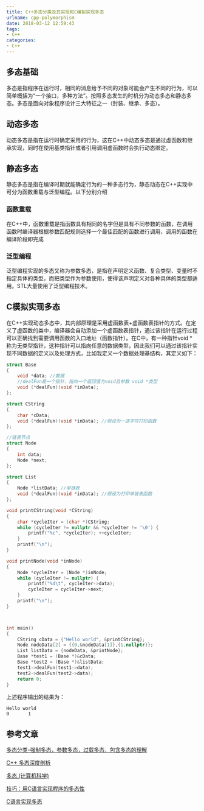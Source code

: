 ```yaml
---
title: C++多态分类及其实现和C模拟实现多态
urlname: cpp-polymorphism
date: 2018-03-12 12:59:43
tags:
- C++
categories:
- C++
---
```


## 多态基础

多态是指程序在运行时，相同的消息给予不同的对象可能会产生不同的行为，可以简单概括为“一个接口，多种方法”。按照多态发生的时机分为动态多态和静态多态。多态是面向对象程序设计三大特征之一（封装、继承、多态）。

## 动态多态

动态多态是指在运行时确定采用的行为，这在C++中动态多态是通过虚函数和继承实现，同时在使用基类指针或者引用调用虚函数时会执行动态绑定。

## 静态多态

静态多态是指在编译时期就能确定行为的一种多态行为，静态动态在C++实现中可分为函数重载与泛型编程。以下分别介绍

### 函数重载

在C++中，函数重载是指函数具有相同的名字但是具有不同参数的函数，在调用函数时编译器根据参数匹配规则选择一个最佳匹配的函数进行调用，调用的函数在编译阶段即完成

### 泛型编程

泛型编程实现的多态又称为参数多态，是指在声明定义函数、复合类型、变量时不指定具体的类型，而把类型作为参数使用，使得该声明定义对各种具体的类型都适用。STL大量使用了泛型编程技术。

## C模拟实现多态

在C++实现动态多态中，其内部原理是采用虚函数表+虚函数表指针的方式。在定义了虚函数的类中，编译器会自动添加一个虚函数表指针，通过该指针在运行过程可以正确找到需要调用函数的入口地址（函数指针）。在C中，有一种指针void *称为无类型指针，这种指针可以指向任意的数据类型，因此我们可以通过该指针实现不同数据的定义以及处理方式，比如我定义一个数据处理基结构，其定义如下：

```cpp
struct Base
{
	void *data; //数据
	//dealFun是一个指针，指向一个返回值为void且参数 void *类型
	void (*dealFun)(void *inData); 
};

struct CString
{
	char *cData;
	void (*dealFun)(void *inData); //假设为一逐字符打印函数
};

//链表节点
struct Node
{
	int data;
	Node *next;
};

struct List
{
	Node *listData; //单链表
	void (*dealFun)(void *inData); //假设为打印单链表函数
};

void printCString(void *CString)
{
	char *cycleIter = (char *)CString;
	while (cycleIter != nullptr && *cycleIter != '\0') {
		printf("%c", *cycleIter); ++cycleIter;
	}
	printf("\n");
}

void printNode(void *inNode)
{
	Node *cycleIter = (Node *)inNode;
	while (cycleIter != nullptr) {
		printf("%d\t", cycleIter->data);
		cycleIter = cycleIter->next;
	}
	printf("\n");
}



int main()
{
	CString cData = {"Hello world", &printCString};
	Node nodeData[2] = {{0,&nodeData[1]},{1,nullptr}};
	List listData = {nodeData, &printNode};
	Base *test1 = (Base *)&cData;
	Base *test2 = (Base *)&listData;
	test1->dealFun(test1->data);
	test2->dealFun(test2->data);
	return 0;
}

```

上述程序输出的结果为：

	Hello world
	0       1



## 参考文章

[多态分类-强制多态，参数多态，过载多态，包含多态的理解](http://www.cnblogs.com/gaojing/archive/2007/05/03/735004.html)

[C++ 多态深度剖析](http://blog.jobbole.com/107432/)

[多态 (计算机科学)](https://zh.wikipedia.org/wiki/多型_(计算机科学))

[技巧：用C语言实现程序的多态性](https://www.ibm.com/developerworks/cn/linux/l-cn-cpolym/index.html)

[C语言实现多态](https://www.jianshu.com/p/bcecbfa8ff81)